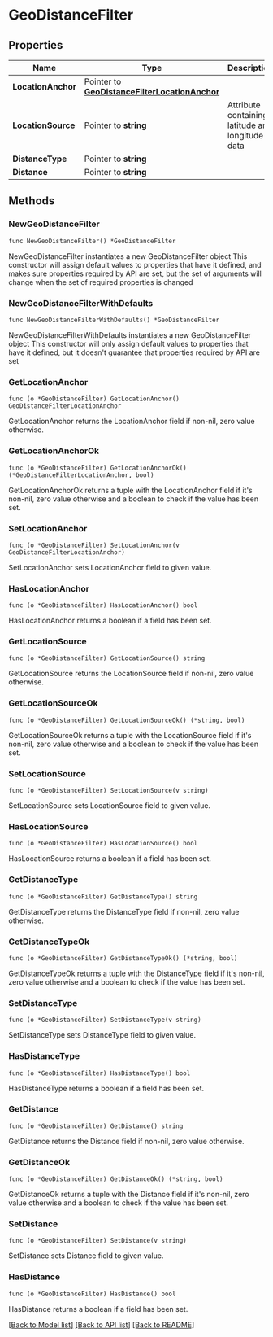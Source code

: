 # GeoDistanceFilter

## Properties

Name | Type | Description | Notes
------------ | ------------- | ------------- | -------------
**LocationAnchor** | Pointer to [**GeoDistanceFilterLocationAnchor**](GeoDistanceFilterLocationAnchor.md) |  | [optional] 
**LocationSource** | Pointer to **string** | Attribute containing latitude and longitude data | [optional] 
**DistanceType** | Pointer to **string** |  | [optional] 
**Distance** | Pointer to **string** |  | [optional] 

## Methods

### NewGeoDistanceFilter

`func NewGeoDistanceFilter() *GeoDistanceFilter`

NewGeoDistanceFilter instantiates a new GeoDistanceFilter object
This constructor will assign default values to properties that have it defined,
and makes sure properties required by API are set, but the set of arguments
will change when the set of required properties is changed

### NewGeoDistanceFilterWithDefaults

`func NewGeoDistanceFilterWithDefaults() *GeoDistanceFilter`

NewGeoDistanceFilterWithDefaults instantiates a new GeoDistanceFilter object
This constructor will only assign default values to properties that have it defined,
but it doesn't guarantee that properties required by API are set

### GetLocationAnchor

`func (o *GeoDistanceFilter) GetLocationAnchor() GeoDistanceFilterLocationAnchor`

GetLocationAnchor returns the LocationAnchor field if non-nil, zero value otherwise.

### GetLocationAnchorOk

`func (o *GeoDistanceFilter) GetLocationAnchorOk() (*GeoDistanceFilterLocationAnchor, bool)`

GetLocationAnchorOk returns a tuple with the LocationAnchor field if it's non-nil, zero value otherwise
and a boolean to check if the value has been set.

### SetLocationAnchor

`func (o *GeoDistanceFilter) SetLocationAnchor(v GeoDistanceFilterLocationAnchor)`

SetLocationAnchor sets LocationAnchor field to given value.

### HasLocationAnchor

`func (o *GeoDistanceFilter) HasLocationAnchor() bool`

HasLocationAnchor returns a boolean if a field has been set.

### GetLocationSource

`func (o *GeoDistanceFilter) GetLocationSource() string`

GetLocationSource returns the LocationSource field if non-nil, zero value otherwise.

### GetLocationSourceOk

`func (o *GeoDistanceFilter) GetLocationSourceOk() (*string, bool)`

GetLocationSourceOk returns a tuple with the LocationSource field if it's non-nil, zero value otherwise
and a boolean to check if the value has been set.

### SetLocationSource

`func (o *GeoDistanceFilter) SetLocationSource(v string)`

SetLocationSource sets LocationSource field to given value.

### HasLocationSource

`func (o *GeoDistanceFilter) HasLocationSource() bool`

HasLocationSource returns a boolean if a field has been set.

### GetDistanceType

`func (o *GeoDistanceFilter) GetDistanceType() string`

GetDistanceType returns the DistanceType field if non-nil, zero value otherwise.

### GetDistanceTypeOk

`func (o *GeoDistanceFilter) GetDistanceTypeOk() (*string, bool)`

GetDistanceTypeOk returns a tuple with the DistanceType field if it's non-nil, zero value otherwise
and a boolean to check if the value has been set.

### SetDistanceType

`func (o *GeoDistanceFilter) SetDistanceType(v string)`

SetDistanceType sets DistanceType field to given value.

### HasDistanceType

`func (o *GeoDistanceFilter) HasDistanceType() bool`

HasDistanceType returns a boolean if a field has been set.

### GetDistance

`func (o *GeoDistanceFilter) GetDistance() string`

GetDistance returns the Distance field if non-nil, zero value otherwise.

### GetDistanceOk

`func (o *GeoDistanceFilter) GetDistanceOk() (*string, bool)`

GetDistanceOk returns a tuple with the Distance field if it's non-nil, zero value otherwise
and a boolean to check if the value has been set.

### SetDistance

`func (o *GeoDistanceFilter) SetDistance(v string)`

SetDistance sets Distance field to given value.

### HasDistance

`func (o *GeoDistanceFilter) HasDistance() bool`

HasDistance returns a boolean if a field has been set.


[[Back to Model list]](../README.md#documentation-for-models) [[Back to API list]](../README.md#documentation-for-api-endpoints) [[Back to README]](../README.md)


